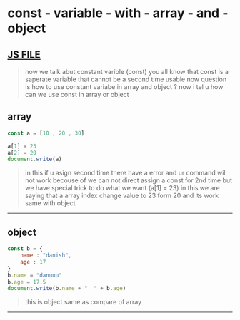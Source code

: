 # const - variable - with - array - and - object

[JS FILE ](../JS/53-const-variable-with-array-and-object.js)
---
> now we talk abut constant varible (const)
you all know that const is a saperate variable that cannot be a second time usable 
> now question is how to use constant variabe in array and object ?
>now i tel u how can we use const in array or object
## array
```javascript
const a = [10 , 20 , 30]

a[1] = 23
a[2] = 20
document.write(a)
```
> in this if u asign second time there have a error and ur command wil not work becouse of we can not direct assign a const for 2nd time but we have special trick to do what we want (a[1] = 23) in this we are saying that a array index change value to 23 form 20 
and its work same with object 
---
## object
```javascript
const b = {
    name : "danish",
    age : 17
}
b.name = "danuuu"
b.age = 17.5
document.write(b.name + "  " + b.age)
```
> this is object 
same as compare of array 
---